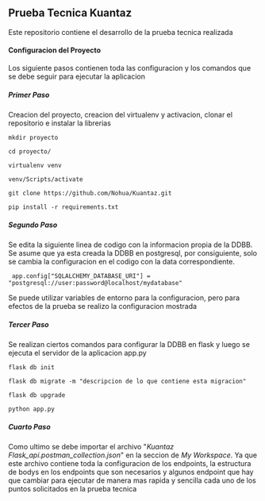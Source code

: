 ## Prueba Tecnica Kuantaz
<p>Este repositorio contiene el desarrollo de la prueba tecnica realizada</p>

#### Configuracion del Proyecto
<p>Los siguiente pasos contienen toda las configuracion y los comandos que se debe seguir para ejecutar la aplicacion</p>

##### Primer Paso
<p>Creacion del proyecto, creacion del virtualenv y activacion, clonar el repositorio e instalar la librerias</p>

```
mkdir proyecto

cd proyecto/

virtualenv venv

venv/Scripts/activate

git clone https://github.com/Nohua/Kuantaz.git

pip install -r requirements.txt
```

##### Segundo Paso
<p>Se edita la siguiente linea de codigo con la informacion propia de la DDBB. Se asume que ya esta creada la DDBB en postgresql,
por consiguiente, solo se cambia la configuracion en el codigo con la data correspondiente.
</p>

<code> app.config["SQLALCHEMY_DATABASE_URI"] = "postgresql://user:password@localhost/mydatabase" </code>

<p>Se puede utilizar variables de entorno para la configuracion, pero para efectos de la prueba se realizo la configuracion mostrada</p>

##### Tercer Paso
<p>Se realizan ciertos comandos para configurar la DDBB en flask y luego se ejecuta el servidor de la aplicacion app.py</p>

```
flask db init

flask db migrate -m "descripcion de lo que contiene esta migracion"

flask db upgrade

python app.py
```

##### Cuarto Paso
<p>Como ultimo se debe importar el archivo "<em>Kuantaz Flask_api.postman_collection.json</em>" en la seccion de <em>My Workspace</em>.
Ya que este archivo contiene toda la configuracion de los endpoints, la estructura de bodys en los endpoints que son necesarios y 
algunos endpoint que hay que cambiar para ejecutar de manera mas rapida y sencilla cada uno de los puntos solicitados en la prueba tecnica
</p>
